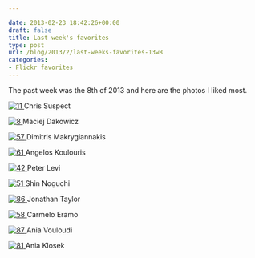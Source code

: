 ```yaml
---

date: 2013-02-23 18:42:26+00:00
draft: false
title: Last week's favorites
type: post
url: /blog/2013/2/last-weeks-favorites-13w8
categories:
- Flickr favorites
---
```


The past week was the 8th of 2013 and here are the photos I liked most.

[![11](http://farm8.staticflickr.com/7086/7324848534_e6ae7d2725_b.jpg)
](http://www.flickr.com/photos/53848921@N00/7324848534)
Chris Suspect





[![8](http://farm9.staticflickr.com/8231/8492189694_5a59ff7902_b.jpg)
](http://www.flickr.com/photos/68898571@N00/8492189694)
Maciej Dakowicz





[![57](http://farm9.staticflickr.com/8510/8485833577_3ccc4c9566_b.jpg)
](http://www.flickr.com/photos/50628097@N05/8485833577)
Dimitris Makrygiannakis





[![61](http://farm9.staticflickr.com/8235/8487602943_87af218a7c_b.jpg)
](http://www.flickr.com/photos/50832604@N08/8487602943)
Angelos Koulouris





[![42](http://farm9.staticflickr.com/8249/8483130196_e4395cfa32_b.jpg)
](http://www.flickr.com/photos/58796820@N04/8483130196)
Peter Levi





[![51](http://farm9.staticflickr.com/8225/8484303609_2e2355dc98_b.jpg)
](http://www.flickr.com/photos/45188169@N06/8484303609)
Shin Noguchi





[![86](http://farm9.staticflickr.com/8333/8427500205_b7d4a2d7da_b.jpg)
](http://www.flickr.com/photos/38539461@N08/8427500205)
Jonathan Taylor





[![58](http://farm9.staticflickr.com/8370/8487190692_86e3019818_b.jpg)
](http://www.flickr.com/photos/66556650@N05/8487190692)
Carmelo Eramo





[![87](http://farm9.staticflickr.com/8368/8480666127_22689e90f7_b.jpg)
](http://www.flickr.com/photos/22501537@N03/8480666127)
Ania Vouloudi





[![81](http://farm8.staticflickr.com/7122/7612978232_05f8c812a7_b.jpg)
](http://www.flickr.com/photos/30578056@N07/7612978232)
Ania Klosek
